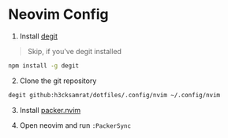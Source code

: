 # Neovim Config

1. Install [degit](https://github.com/Rich-Harris/degit)
> Skip, if you've degit installed
```sh
npm install -g degit
```

2. Clone the git repository

```sh
degit github:h3cksamrat/dotfiles/.config/nvim ~/.config/nvim
```

3. Install [packer.nvim](https://github.com/wbthomason/packer.nvim#quickstart)

4. Open neovim and run `:PackerSync`
